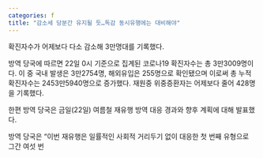 ```yaml
---
categories: f
title: "감소세 당분간 유지될 듯…독감 동시유행에는 대비해야"
---
```

확진자수가 어제보다 다소 감소해 3만명대를 기록했다.

방역 당국에 따르면 22일 0시 기준으로 집계된 코로나19 확진자수는 총 3만3009명이다. 이 중 국내 발생은 3만2754명, 해외유입은 255명으로 확인됐으며 이로써 총 누적확진자수는 2453만5940명으로 증가했다. 재원중 위중증환자는 어제보다 줄어 428명을 기록했다.

한편 방역 당국은 금일(22일) 여름철 재유행 방역 대응 경과와 향후 계획에 대해 발표했다.

방역 당국은 &ldquo;이번 재유행은 일률적인 사회적 거리두기 없이 대응한 첫 번째 유형으로 그간 여섯 번
